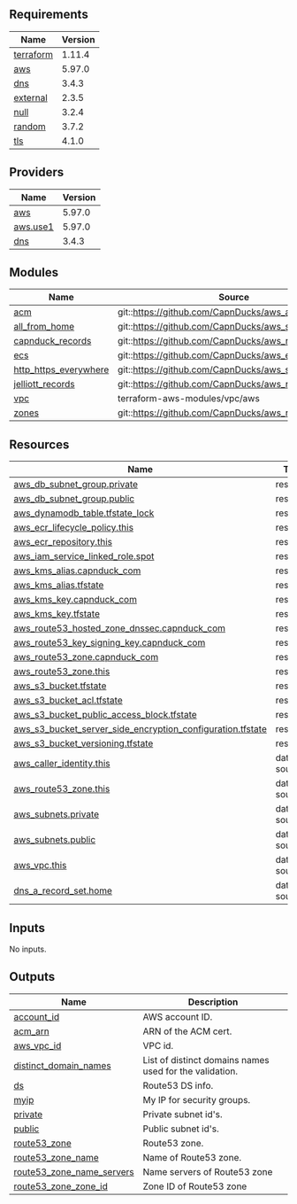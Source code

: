 <!-- BEGINNING OF PRE-COMMIT-TERRAFORM DOCS HOOK -->
## Requirements

| Name | Version |
|------|---------|
| <a name="requirement_terraform"></a> [terraform](#requirement\_terraform) | 1.11.4 |
| <a name="requirement_aws"></a> [aws](#requirement\_aws) | 5.97.0 |
| <a name="requirement_dns"></a> [dns](#requirement\_dns) | 3.4.3 |
| <a name="requirement_external"></a> [external](#requirement\_external) | 2.3.5 |
| <a name="requirement_null"></a> [null](#requirement\_null) | 3.2.4 |
| <a name="requirement_random"></a> [random](#requirement\_random) | 3.7.2 |
| <a name="requirement_tls"></a> [tls](#requirement\_tls) | 4.1.0 |

## Providers

| Name | Version |
|------|---------|
| <a name="provider_aws"></a> [aws](#provider\_aws) | 5.97.0 |
| <a name="provider_aws.use1"></a> [aws.use1](#provider\_aws.use1) | 5.97.0 |
| <a name="provider_dns"></a> [dns](#provider\_dns) | 3.4.3 |

## Modules

| Name | Source | Version |
|------|--------|---------|
| <a name="module_acm"></a> [acm](#module\_acm) | git::https://github.com/CapnDucks/aws_acm | 1.latest |
| <a name="module_all_from_home"></a> [all\_from\_home](#module\_all\_from\_home) | git::https://github.com/CapnDucks/aws_security_group | 1.0.0 |
| <a name="module_capnduck_records"></a> [capnduck\_records](#module\_capnduck\_records) | git::https://github.com/CapnDucks/aws_route53_record | 1.0.0 |
| <a name="module_ecs"></a> [ecs](#module\_ecs) | git::https://github.com/CapnDucks/aws_ecs | v2 |
| <a name="module_http_https_everywhere"></a> [http\_https\_everywhere](#module\_http\_https\_everywhere) | git::https://github.com/CapnDucks/aws_security_group | 1.0.0 |
| <a name="module_jelliott_records"></a> [jelliott\_records](#module\_jelliott\_records) | git::https://github.com/CapnDucks/aws_route53_record | 1.0.0 |
| <a name="module_vpc"></a> [vpc](#module\_vpc) | terraform-aws-modules/vpc/aws | ~> 5.0 |
| <a name="module_zones"></a> [zones](#module\_zones) | git::https://github.com/CapnDucks/aws_route53_zone | 1.0.0 |

## Resources

| Name | Type |
|------|------|
| [aws_db_subnet_group.private](https://registry.terraform.io/providers/hashicorp/aws/5.97.0/docs/resources/db_subnet_group) | resource |
| [aws_db_subnet_group.public](https://registry.terraform.io/providers/hashicorp/aws/5.97.0/docs/resources/db_subnet_group) | resource |
| [aws_dynamodb_table.tfstate_lock](https://registry.terraform.io/providers/hashicorp/aws/5.97.0/docs/resources/dynamodb_table) | resource |
| [aws_ecr_lifecycle_policy.this](https://registry.terraform.io/providers/hashicorp/aws/5.97.0/docs/resources/ecr_lifecycle_policy) | resource |
| [aws_ecr_repository.this](https://registry.terraform.io/providers/hashicorp/aws/5.97.0/docs/resources/ecr_repository) | resource |
| [aws_iam_service_linked_role.spot](https://registry.terraform.io/providers/hashicorp/aws/5.97.0/docs/resources/iam_service_linked_role) | resource |
| [aws_kms_alias.capnduck_com](https://registry.terraform.io/providers/hashicorp/aws/5.97.0/docs/resources/kms_alias) | resource |
| [aws_kms_alias.tfstate](https://registry.terraform.io/providers/hashicorp/aws/5.97.0/docs/resources/kms_alias) | resource |
| [aws_kms_key.capnduck_com](https://registry.terraform.io/providers/hashicorp/aws/5.97.0/docs/resources/kms_key) | resource |
| [aws_kms_key.tfstate](https://registry.terraform.io/providers/hashicorp/aws/5.97.0/docs/resources/kms_key) | resource |
| [aws_route53_hosted_zone_dnssec.capnduck_com](https://registry.terraform.io/providers/hashicorp/aws/5.97.0/docs/resources/route53_hosted_zone_dnssec) | resource |
| [aws_route53_key_signing_key.capnduck_com](https://registry.terraform.io/providers/hashicorp/aws/5.97.0/docs/resources/route53_key_signing_key) | resource |
| [aws_route53_zone.capnduck_com](https://registry.terraform.io/providers/hashicorp/aws/5.97.0/docs/resources/route53_zone) | resource |
| [aws_route53_zone.this](https://registry.terraform.io/providers/hashicorp/aws/5.97.0/docs/resources/route53_zone) | resource |
| [aws_s3_bucket.tfstate](https://registry.terraform.io/providers/hashicorp/aws/5.97.0/docs/resources/s3_bucket) | resource |
| [aws_s3_bucket_acl.tfstate](https://registry.terraform.io/providers/hashicorp/aws/5.97.0/docs/resources/s3_bucket_acl) | resource |
| [aws_s3_bucket_public_access_block.tfstate](https://registry.terraform.io/providers/hashicorp/aws/5.97.0/docs/resources/s3_bucket_public_access_block) | resource |
| [aws_s3_bucket_server_side_encryption_configuration.tfstate](https://registry.terraform.io/providers/hashicorp/aws/5.97.0/docs/resources/s3_bucket_server_side_encryption_configuration) | resource |
| [aws_s3_bucket_versioning.tfstate](https://registry.terraform.io/providers/hashicorp/aws/5.97.0/docs/resources/s3_bucket_versioning) | resource |
| [aws_caller_identity.this](https://registry.terraform.io/providers/hashicorp/aws/5.97.0/docs/data-sources/caller_identity) | data source |
| [aws_route53_zone.this](https://registry.terraform.io/providers/hashicorp/aws/5.97.0/docs/data-sources/route53_zone) | data source |
| [aws_subnets.private](https://registry.terraform.io/providers/hashicorp/aws/5.97.0/docs/data-sources/subnets) | data source |
| [aws_subnets.public](https://registry.terraform.io/providers/hashicorp/aws/5.97.0/docs/data-sources/subnets) | data source |
| [aws_vpc.this](https://registry.terraform.io/providers/hashicorp/aws/5.97.0/docs/data-sources/vpc) | data source |
| [dns_a_record_set.home](https://registry.terraform.io/providers/hashicorp/dns/3.4.3/docs/data-sources/a_record_set) | data source |

## Inputs

No inputs.

## Outputs

| Name | Description |
|------|-------------|
| <a name="output_account_id"></a> [account\_id](#output\_account\_id) | AWS account ID. |
| <a name="output_acm_arn"></a> [acm\_arn](#output\_acm\_arn) | ARN of the ACM cert. |
| <a name="output_aws_vpc_id"></a> [aws\_vpc\_id](#output\_aws\_vpc\_id) | VPC id. |
| <a name="output_distinct_domain_names"></a> [distinct\_domain\_names](#output\_distinct\_domain\_names) | List of distinct domains names used for the validation. |
| <a name="output_ds"></a> [ds](#output\_ds) | Route53 DS info. |
| <a name="output_myip"></a> [myip](#output\_myip) | My IP for security groups. |
| <a name="output_private"></a> [private](#output\_private) | Private subnet id's. |
| <a name="output_public"></a> [public](#output\_public) | Public subnet id's. |
| <a name="output_route53_zone"></a> [route53\_zone](#output\_route53\_zone) | Route53 zone. |
| <a name="output_route53_zone_name"></a> [route53\_zone\_name](#output\_route53\_zone\_name) | Name of Route53 zone. |
| <a name="output_route53_zone_name_servers"></a> [route53\_zone\_name\_servers](#output\_route53\_zone\_name\_servers) | Name servers of Route53 zone |
| <a name="output_route53_zone_zone_id"></a> [route53\_zone\_zone\_id](#output\_route53\_zone\_zone\_id) | Zone ID of Route53 zone |
<!-- END OF PRE-COMMIT-TERRAFORM DOCS HOOK -->